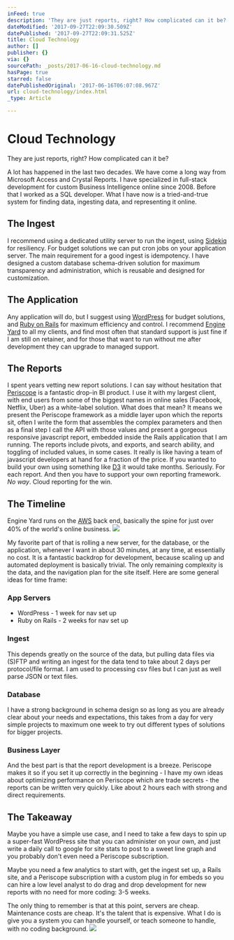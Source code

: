 ```yaml
---
inFeed: true
description: 'They are just reports, right? How complicated can it be?'
dateModified: '2017-09-27T22:09:30.509Z'
datePublished: '2017-09-27T22:09:31.525Z'
title: Cloud Technology
author: []
publisher: {}
via: {}
sourcePath: _posts/2017-06-16-cloud-technology.md
hasPage: true
starred: false
datePublishedOriginal: '2017-06-16T06:07:08.967Z'
url: cloud-technology/index.html
_type: Article

---
```

# Cloud Technology

They are just reports, right? How complicated can it be?

A lot has happened in the last two decades. We have come a long way from Microsoft Access and Crystal Reports. I have specialized in full-stack development for custom Business Intelligence online since 2008\. Before that I worked as a SQL developer. What I have now is a tried-and-true system for finding data, ingesting data, and representing it online.

## The Ingest

I recommend using a dedicated utility server to run the ingest, using [Sidekiq][0] for resiliency. For budget solutions we can put cron jobs on your application server. The main requirement for a good ingest is idempotency. I have designed a custom database schema-driven solution for maximum transparency and administration, which is reusable and designed for customization.

## The Application

Any application will do, but I suggest using [WordPress][1] for budget solutions, and [Ruby on Rails][2] for maximum efficiency and control. I recommend [Engine Yard][3] to all my clients, and find most often that standard support is just fine if I am still on retainer, and for those that want to run without me after development they can upgrade to managed support.

## The Reports

I spent years vetting new report solutions. I can say without hesitation that [Periscope][4] is a fantastic drop-in BI product. I use it with my largest client, with end users from some of the biggest names in online sales (Facebook, Netflix, Uber) as a white-label solution. What does that mean? It means we present the Periscope framework as a middle layer upon which the reports sit, often I write the form that assembles the complex parameters and then as a final step I call the API with those values and present a gorgeous responsive javascript report, embedded inside the Rails application that I am running. The reports include pivots, and exports, and search ability, and toggling of included values, in some cases. It really is like having a team of javascript developers at hand for a fraction of the price. If you wanted to build your own using something like [D3][5] it would take months. Seriously. For each report. And then you have to support your own reporting framework. _No way_. Cloud reporting for the win.

## The Timeline

Engine Yard runs on the [AWS][6] back end, basically the spine for just over 40% of the world's online business.
![](https://s3-us-west-2.amazonaws.com/the-grid-img/p/588b89e3bcfea28bab1c16afb8298d07d86bebff.png)

My favorite part of that is rolling a new server, for the database, or the application, whenever I want in about 30 minutes, at any time, at essentially no cost. It is a fantastic backdrop for development, because scaling up and automated deployment is basically trivial. The only remaining complexity is the data, and the navigation plan for the site itself. Here are some general ideas for time frame:

### App Servers

* WordPress - 1 week for nav set up
* Ruby on Rails - 2 weeks for nav set up

### Ingest

This depends greatly on the source of the data, but pulling data files via (S)FTP and writing an ingest for the data tend to take about 2 days per protocol/file format. I am used to processing csv files but I can just as well parse JSON or text files.

### Database

I have a strong background in schema design so as long as you are already clear about your needs and expectations, this takes from a day for very simple projects to maximum one week to try out different types of solutions for bigger projects.

### Business Layer

And the best part is that the report development is a breeze. Periscope makes it so if you set it up correctly in the beginning - I have my own ideas about optimizing performance on Periscope which are trade secrets - the reports can be written very quickly. Like about 2 hours each with strong and direct requirements.

## The Takeaway

Maybe you have a simple use case, and I need to take a few days to spin up a super-fast WordPress site that you can administer on your own, and just write a daily call to google for site stats to post to a sweet line graph and you probably don't even need a Periscope subscription.

Maybe you need a few analytics to start with, get the ingest set up, a Rails site, and a Periscope subscription with a custom plug in for embeds so you can hire a low level analyst to do drag and drop development for new reports with no need for more coding: 3-5 weeks.

The only thing to remember is that at this point, servers are cheap. Maintenance costs are cheap. It's the talent that is expensive. What I do is give you a system you can handle yourself, or teach someone to handle, with no coding background.
![](https://imgflo.herokuapp.com/graph/2b2431f8e7ba7b0/5aa7475a1d986aaa1e4e38879af21223/croprotate.png?cropheight=738&cropwidth=1115&degrees=0&input=https%3A%2F%2Fthe-grid-user-content.s3-us-west-2.amazonaws.com%2Fe3785fce-d72f-47f3-b041-d7d7c40cfd55.png&x=0&y=8)

[0]: http://sidekiq.org/
[1]: https://wordpress.org/
[2]: http://rubyonrails.org/
[3]: https://www.engineyard.com/
[4]: https://www.periscopedata.com/
[5]: https://d3js.org/
[6]: https://aws.amazon.com/